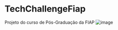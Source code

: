 # TechChallengeFiap
Projeto do curso de Pós-Graduação da FIAP
![image](https://github.com/vitorAlves1992/TechChallengeFiap/assets/68152760/371fb874-68bb-4fdd-8f7b-fb236399becf)
